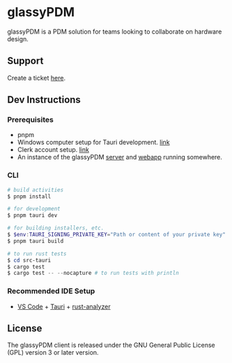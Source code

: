 # glassyPDM
glassyPDM is a PDM solution for teams looking to collaborate on hardware design.
## Support
Create a ticket [here](https://github.com/joshtenorio/glassypdm-client/issues).
## Dev Instructions
### Prerequisites
- pnpm
- Windows computer setup for Tauri development. [link](https://tauri.app/v1/guides/getting-started/prerequisites)
- Clerk account setup. [link](https://clerk.com/)
- An instance of the glassyPDM [server](https://github.com/joshtenorio/glassypdm-server) and [webapp](https://github.com/joshtenorio/glassypdm-web) running somewhere.
### CLI
```powershell
# build activities
$ pnpm install

# for development
$ pnpm tauri dev

# for building installers, etc.
$ $env:TAURI_SIGNING_PRIVATE_KEY="Path or content of your private key"
$ pnpm tauri build

# to run rust tests
$ cd src-tauri
$ cargo test
$ cargo test -- --nocapture # to run tests with println
```
### Recommended IDE Setup

- [VS Code](https://code.visualstudio.com/) + [Tauri](https://marketplace.visualstudio.com/items?itemName=tauri-apps.tauri-vscode) + [rust-analyzer](https://marketplace.visualstudio.com/items?itemName=rust-lang.rust-analyzer)

## License
The glassyPDM client is released under the GNU General Public License (GPL) version 3 or later version.